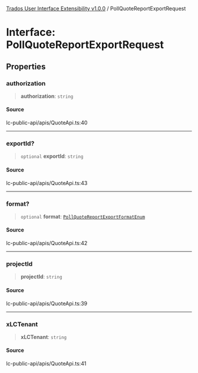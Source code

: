 [Trados User Interface Extensibility v1.0.0](../wiki/globals) / PollQuoteReportExportRequest

# Interface: PollQuoteReportExportRequest

## Properties

### authorization

> **authorization**: `string`

#### Source

lc-public-api/apis/QuoteApi.ts:40

***

### exportId?

> `optional` **exportId**: `string`

#### Source

lc-public-api/apis/QuoteApi.ts:43

***

### format?

> `optional` **format**: [`PollQuoteReportExportFormatEnum`](../wiki/Type.PollQuoteReportExportFormatEnum)

#### Source

lc-public-api/apis/QuoteApi.ts:42

***

### projectId

> **projectId**: `string`

#### Source

lc-public-api/apis/QuoteApi.ts:39

***

### xLCTenant

> **xLCTenant**: `string`

#### Source

lc-public-api/apis/QuoteApi.ts:41
